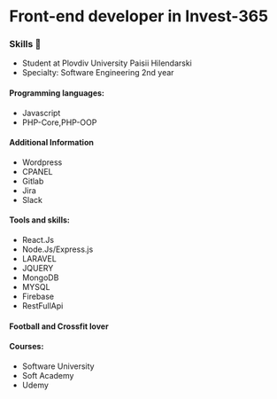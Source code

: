 # Front-end developer in Invest-365
### Skills 👋
- Student at Plovdiv University Paisii Hilendarski
- Specialty: Software Engineering 2nd year
#### Programming languages: 
- Javascript
- PHP-Core,PHP-OOP
#### Additional Information
- Wordpress
- CPANEL
- Gitlab
- Jira
- Slack
#### Tools and skills:
- React.Js
- Node.Js/Express.js
- LARAVEL
- JQUERY
- MongoDB
- MYSQL
- Firebase
- RestFullApi
#### Football and Crossfit lover
#### Courses: 
- Software University 
- Soft Academy
- Udemy
